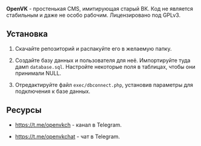 **OpenVK** - простенькая CMS, имитирующая старый ВК. Код не является стабильным и даже не особо рабочим. Лицензировано под GPLv3.

## Установка

1.  Скачайте репозиторий и распакуйте его в желаемую папку.
    
2.  Создайте базу данных и пользователя для неё. Импортируйте туда дамп `database.sql`. Настройте некоторые поля в таблицах, чтобы они принимали NULL.
    
3.  Отредактируйте файл `exec/dbconnect.php`, установив параметры для подключения к базе данных.
    

## Ресурсы

-   https://t.me/openvkch - канал в Telegram.
    
-   https://t.me/openvkchat - чат в Telegram.